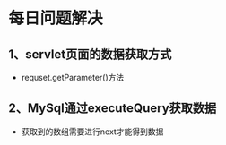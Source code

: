 # 每日问题解决

## 1、servlet页面的数据获取方式

- requset.getParameter()方法

## 2、MySql通过executeQuery获取数据

- 获取到的数组需要进行next才能得到数据

## 
